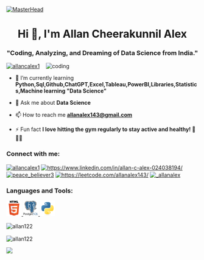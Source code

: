 [![MasterHead](https://nielseniq.com/wp-content/uploads/sites/4/2021/02/data-science-icon-animation-banner-clockwise-4.gif)](https://allancalex.io)
<h1 align="center">Hi 👋, I'm Allan Cheerakunnil Alex</h1>
<h3 align="center">"Coding, Analyzing, and Dreaming of Data Science from India."</h3>
<img align="right" alt="coding" width="400" src="https://media3.giphy.com/media/v1.Y2lkPTc5MGI3NjExbXEzaWNxenZpN3MyMDhxamFwbTZraW5sdGM5bm82Y3o5ZDExb3dkdyZlcD12MV9pbnRlcm5hbF9naWZfYnlfaWQmY3Q9Zw/qgQUggAC3Pfv687qPC/giphy.gif">


<p align="left"> <a href="https://twitter.com/allancalex1" target="blank"><img src="https://img.shields.io/twitter/follow/allancalex1?logo=twitter&style=for-the-badge" alt="allancalex1" /></a> </p>

- 🌱 I’m currently learning **Python,Sql,Github,ChatGPT,Excel,Tableau,PowerBI,Libraries,Statistics,Machine learning "Data Science"**

- 💬 Ask me about **Data Science**

- 📫 How to reach me **allanalex143@gmail.com**

- ⚡ Fun fact **I love hitting the gym regularly to stay active and healthy! 💪🏋️‍♂️**

<h3 align="left">Connect with me:</h3>
<p align="left">
<a href="https://twitter.com/allancalex1" target="blank"><img align="center" src="https://raw.githubusercontent.com/rahuldkjain/github-profile-readme-generator/master/src/images/icons/Social/twitter.svg" alt="allancalex1" height="30" width="40" /></a>
<a href="https://linkedin.com/in/https://www.linkedin.com/in/allan-c-alex-024038194/" target="blank"><img align="center" src="https://raw.githubusercontent.com/rahuldkjain/github-profile-readme-generator/master/src/images/icons/Social/linked-in-alt.svg" alt="https://www.linkedin.com/in/allan-c-alex-024038194/" height="30" width="40" /></a>
<a href="https://instagram.com/peace_believer3" target="blank"><img align="center" src="https://raw.githubusercontent.com/rahuldkjain/github-profile-readme-generator/master/src/images/icons/Social/instagram.svg" alt="peace_believer3" height="30" width="40" /></a>
<a href="https://www.leetcode.com/https://leetcode.com/allanalex143/" target="blank"><img align="center" src="https://raw.githubusercontent.com/rahuldkjain/github-profile-readme-generator/master/src/images/icons/Social/leet-code.svg" alt="https://leetcode.com/allanalex143/" height="30" width="40" /></a>
<a href="https://discord.gg/_allanalex" target="blank"><img align="center" src="https://raw.githubusercontent.com/rahuldkjain/github-profile-readme-generator/master/src/images/icons/Social/discord.svg" alt="_allanalex" height="30" width="40" /></a>
</p>

<h3 align="left">Languages and Tools:</h3>
<p align="left"> <a href="https://www.w3.org/html/" target="_blank" rel="noreferrer"> <img src="https://raw.githubusercontent.com/devicons/devicon/master/icons/html5/html5-original-wordmark.svg" alt="html5" width="40" height="40"/> </a> <a href="https://www.postgresql.org" target="_blank" rel="noreferrer"> <img src="https://raw.githubusercontent.com/devicons/devicon/master/icons/postgresql/postgresql-original-wordmark.svg" alt="postgresql" width="40" height="40"/> </a> <a href="https://www.python.org" target="_blank" rel="noreferrer"> <img src="https://raw.githubusercontent.com/devicons/devicon/master/icons/python/python-original.svg" alt="python" width="40" height="40"/> </a> </p>

<p><img align="center" src="https://github-readme-stats.vercel.app/api/top-langs?username=allan122&show_icons=true&locale=en&layout=compact" alt="allan122" /></p>

<p><img align="center" src="https://github-readme-streak-stats.herokuapp.com/?user=allan122&" alt="allan122" /></p>

![](https://leetcard.jacoblin.cool/allanalex143?theme=unicorn)
